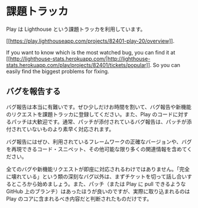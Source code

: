 <!-- # Issues tracker -->
# 課題トラッカ

<!-- We use Lighthouse as our issue tracker, at: -->
Play は Lighthouse という課題トラッカを利用しています。

[[https://play.lighthouseapp.com/projects/82401-play-20/overview]].

If you want to know which is the most watched bug, you can find it at [[http://lighthouse-stats.herokuapp.com/|http://lighthouse-stats.herokuapp.com/play/projects/82401/tickets/popular]]. So you can easily find the biggest problems for fixing.

<!-- ## Reporting bugs -->
## バグを報告する

<!-- Bug reports are incredibly helpful, so take time to report bugs and request features in our ticket tracker. We’re always grateful for patches to Play’s code. Indeed, bug reports with attached patches will get fixed far quickly than those without any. -->
バグ報告は本当に有難いです。ぜひ少しだけお時間を割いて、バグ報告や新機能のリクエストを課題トラッカに登録してください。また、Play のコードに対するパッチは大歓迎です。通常、パッチが添付されているバグ報告は、パッチが添付されていないものより素早く対応されます。

<!-- Please include as much relevant information as possible including the exact framework version you’re using and a code snippet that reproduces the problem. -->
バグ報告にはぜひ、利用されているフレームワークの正確なバージョンや、バグを再現できるコード・スニペット、その他可能な限り多くの関連情報を含めてください。

<!-- Don’t have too many expectations. Unless the bug is really a serious ‘everything is broken’ thing, you’re creating a ticket to start a discussion. Having a patch (or a branch on Github we can pull from) is better, but then again we’ll only pull high-quality branches that make sense to be in the core of Play. -->
全てのバグや新機能リクエストが即座に対応されるわけではありません。「完全に壊れている」という類の深刻なバグ以外は、まずチケットを切って話し合いするところから始めましょう。また、パッチ（または Play に pull できるような GitHub 上のブランチ）はあったほうが良いのですが、実際に取り込まれるのは Play のコアに含まれるべき内容だと判断されたものだけです。